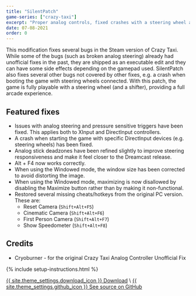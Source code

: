 ```yaml
---
title: "SilentPatch"
game-series: ["crazy-taxi"]
excerpt: "Proper analog controls, fixed crashes with a steering wheel and more."
date: 07-08-2021
order: 0
---
```


This modification fixes several bugs in the Steam version of Crazy Taxi. While some of the bugs (such as broken analog steering)
already had unofficial fixes in the past, they are shipped as an executable edit and they can have some side effects depending
on the gamepad used. SilentPatch also fixes several other bugs not covered by other fixes, e.g. a crash when booting the game
with steering wheels connected. With this patch, the game is fully playable with a steering wheel (and a shifter), providing a full arcade experience.

## Featured fixes
* Issues with analog steering and pressure sensitive triggers have been fixed. This applies both to XInput and DirectInput controllers.
* A crash when starting the game with specific DirectInput devices (e.g. steering wheels) has been fixed.
* Analog stick deadzones have been refined slightly to improve steering responsiveness and make it feel closer to the Dreamcast release.
* Alt + F4 now works correctly.
* When using the Windowed mode, the window size has been corrected to avoid distorting the image.
* When using the Windowed mode, maximizing is now disallowed by disabling the Maximize button rather than by making it non-functional.
* Restored several missing cheats/hotkeys from the original PC version. These are:
  * Reset Camera (`Shift+Alt+F5`)
  * Cinematic Camera (`Shift+Alt+F6`)
  * First Person Camera (`Shift+Alt+F7`)
  * Show Speedometer (`Shift+Alt+F8`)

## Credits
* Cryoburner - for the original Crazy Taxi Analog Controller Unofficial Fix


{% include setup-instructions.html %}

<a href="https://github.com/CookiePLMonster/SilentPatchCT/releases/latest/download/SilentPatchCT.zip" class="button" role="button">{{ site.theme_settings.download_icon }} Download</a> \\
<a href="https://github.com/CookiePLMonster/SilentPatchCT" class="button github" role="button" target="_blank">{{ site.theme_settings.github_icon }} See source on GitHub</a>